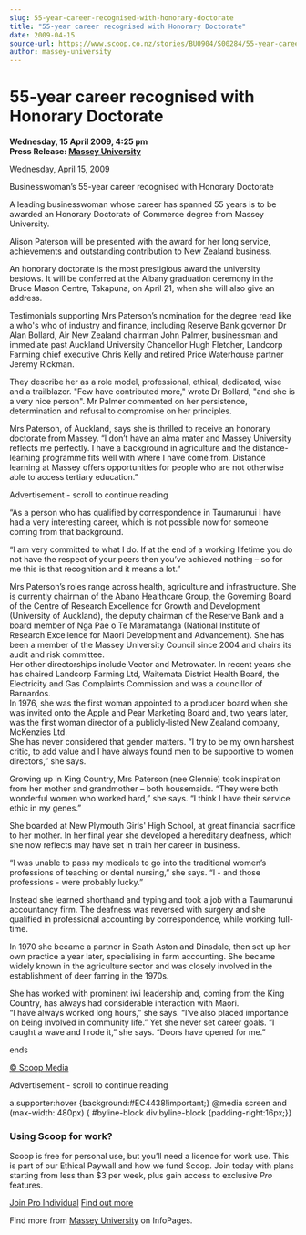 ```yaml
---
slug: 55-year-career-recognised-with-honorary-doctorate
title: "55-year career recognised with Honorary Doctorate"
date: 2009-04-15
source-url: https://www.scoop.co.nz/stories/BU0904/S00284/55-year-career-recognised-with-honorary-doctorate.htm
author: massey-university
---
```

55-year career recognised with Honorary Doctorate
=================================================

**Wednesday, 15 April 2009, 4:25 pm**  
**Press Release: [Massey University](https://info.scoop.co.nz/Massey_University)**

Wednesday, April 15, 2009

Businesswoman’s 55-year career recognised with Honorary Doctorate

A leading businesswoman whose career has spanned 55 years is to be awarded an Honorary Doctorate of Commerce degree from Massey University.

Alison Paterson will be presented with the award for her long service, achievements and outstanding contribution to New Zealand business.

An honorary doctorate is the most prestigious award the university bestows. It will be conferred at the Albany graduation ceremony in the Bruce Mason Centre, Takapuna, on April 21, when she will also give an address.

Testimonials supporting Mrs Paterson’s nomination for the degree read like a who's who of industry and finance, including Reserve Bank governor Dr Alan Bollard, Air New Zealand chairman John Palmer, businessman and immediate past Auckland University Chancellor Hugh Fletcher, Landcorp Farming chief executive Chris Kelly and retired Price Waterhouse partner Jeremy Rickman.

They describe her as a role model, professional, ethical, dedicated, wise and a trailblazer. "Few have contributed more," wrote Dr Bollard, "and she is a very nice person". Mr Palmer commented on her persistence, determination and refusal to compromise on her principles.

Mrs Paterson, of Auckland, says she is thrilled to receive an honorary doctorate from Massey. “I don’t have an alma mater and Massey University reflects me perfectly. I have a background in agriculture and the distance-learning programme fits well with where I have come from. Distance learning at Massey offers opportunities for people who are not otherwise able to access tertiary education.”

Advertisement - scroll to continue reading





“As a person who has qualified by correspondence in Taumarunui I have had a very interesting career, which is not possible now for someone coming from that background.

“I am very committed to what I do. If at the end of a working lifetime you do not have the respect of your peers then you’ve achieved nothing – so for me this is that recognition and it means a lot.”

Mrs Paterson’s roles range across health, agriculture and infrastructure. She is currently chairman of the Abano Healthcare Group, the Governing Board of the Centre of Research Excellence for Growth and Development (University of Auckland), the deputy chairman of the Reserve Bank and a board member of Nga Pae o Te Maramatanga (National Institute of Research Excellence for Maori Development and Advancement). She has been a member of the Massey University Council since 2004 and chairs its audit and risk committee.  
Her other directorships include Vector and Metrowater. In recent years she has chaired Landcorp Farming Ltd, Waitemata District Health Board, the Electricity and Gas Complaints Commission and was a councillor of Barnardos.  
In 1976, she was the first woman appointed to a producer board when she was invited onto the Apple and Pear Marketing Board and, two years later, was the first woman director of a publicly-listed New Zealand company, McKenzies Ltd.  
She has never considered that gender matters. “I try to be my own harshest critic, to add value and I have always found men to be supportive to women directors,” she says.

Growing up in King Country, Mrs Paterson (nee Glennie) took inspiration from her mother and grandmother – both housemaids. “They were both wonderful women who worked hard,” she says. “I think I have their service ethic in my genes.”

She boarded at New Plymouth Girls' High School, at great financial sacrifice to her mother. In her final year she developed a hereditary deafness, which she now reflects may have set in train her career in business.

“I was unable to pass my medicals to go into the traditional women’s professions of teaching or dental nursing,” she says. “I - and those professions - were probably lucky.”

Instead she learned shorthand and typing and took a job with a Taumarunui accountancy firm. The deafness was reversed with surgery and she qualified in professional accounting by correspondence, while working full-time.

In 1970 she became a partner in Seath Aston and Dinsdale, then set up her own practice a year later, specialising in farm accounting. She became widely known in the agriculture sector and was closely involved in the establishment of deer faming in the 1970s.

She has worked with prominent iwi leadership and, coming from the King Country, has always had considerable interaction with Maori.  
“I have always worked long hours,” she says. “I’ve also placed importance on being involved in community life.” Yet she never set career goals. “I caught a wave and I rode it,” she says. “Doors have opened for me.”

ends

[© Scoop Media](http://www.scoop.co.nz/about/terms.html)  

Advertisement - scroll to continue reading



a.supporter:hover {background:#EC4438!important;} @media screen and (max-width: 480px) { #byline-block div.byline-block {padding-right:16px;}}

### Using Scoop for work?

Scoop is free for personal use, but you’ll need a licence for work use. This is part of our Ethical Paywall and how we fund Scoop. Join today with plans starting from less than $3 per week, plus gain access to exclusive _Pro_ features.  
  
[Join Pro Individual](https://pro.scoop.co.nz/Individual/?from=ProIn24) [Find out more](https://pro.scoop.co.nz/using-scoop-for-work/?from=ProIn24)

Find more from [Massey University](https://info.scoop.co.nz/Massey_University) on InfoPages.